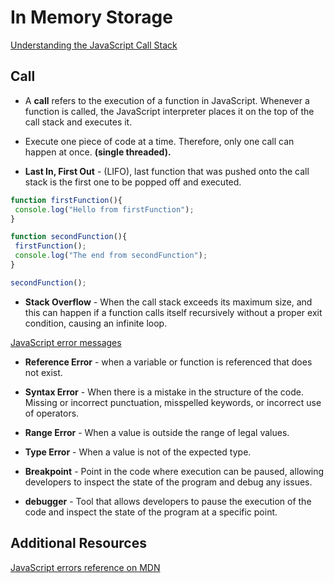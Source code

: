 # In Memory Storage

[Understanding the JavaScript Call Stack](https://www.freecodecamp.org/news/understanding-the-javascript-call-stack-861e41ae61d4)

## Call

- A **call** refers to the execution of a function in JavaScript. Whenever a function is called, the JavaScript interpreter places it on the top of the call stack and executes it.

- Execute one piece of code at a time. Therefore, only one call can happen at once. **(single threaded).**

- **Last In, First Out** - (LIFO), last function that was pushed onto the call stack is the first one to be popped off and executed.

 ``` javascript
function firstFunction(){
  console.log("Hello from firstFunction");
}

function secondFunction(){
  firstFunction();
  console.log("The end from secondFunction");
}

secondFunction();

```

- **Stack Overflow** - When the call stack exceeds its maximum size, and this can happen if a function calls itself recursively without a proper exit condition, causing an infinite loop.

[JavaScript error messages](https://developer.mozilla.org/en-US/docs/Web/JavaScript/Reference/Errors)

- **Reference Error** - when a variable or function is referenced that does not exist.

- **Syntax Error** - When there is a mistake in the structure of the code. Missing or incorrect punctuation, misspelled keywords, or incorrect use of operators.

- **Range Error** - When a value is outside the range of legal values.

- **Type Error** - When a value is not of the expected type.

- **Breakpoint** - Point in the code where execution can be paused, allowing developers to inspect the state of the program and debug any issues.

- **debugger** -  Tool that allows developers to pause the execution of the code and inspect the state of the program at a specific point.

## Additional Resources

[JavaScript errors reference on MDN](https://developer.mozilla.org/en-US/docs/Web/JavaScript/Reference/Errors)
